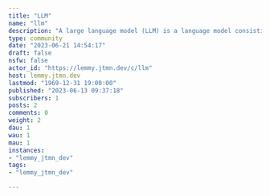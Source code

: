 ```yaml
---
title: "LLM" 
name: "llm"
description: "A large language model (LLM) is a language model consisting of a neural network with many parameters (typically billions of weights or more), trained on large quantities of unlabeled text using self-supervised learning or semi-supervised learning. LLMs emerged around 2018 and perform well at a wide variety of tasks."
type: community
date: "2023-06-21 14:54:17"
draft: false
nsfw: false
actor_id: "https://lemmy.jtmn.dev/c/llm"
host: lemmy.jtmn.dev
lastmod: "1969-12-31 19:00:00"
published: "2023-06-13 09:37:18"
subscribers: 1
posts: 2
comments: 0
weight: 2
dau: 1
wau: 1
mau: 1
instances:
- "lemmy_jtmn_dev"
tags: 
- "lemmy_jtmn_dev"

---
```

